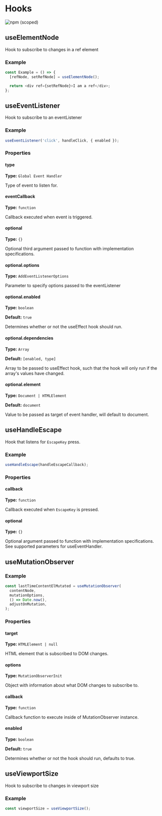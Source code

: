 # Hooks

![npm (scoped)](https://img.shields.io/npm/v/@leafygreen-ui/hooks.svg)

## useElementNode

Hook to subscribe to changes in a ref element

### Example

```js
const Example = () => {
  [refNode, setRefNode] = useElementNode();

  return <div ref={setRefNode}>I am a ref</div>;
};
```

## useEventListener

Hook to subscribe to an eventListener

### Example

```js
useEventListener('click', handleClick, { enabled });
```

### Properties

#### type

**Type:** `Global Event Handler`

Type of event to listen for.

#### eventCallback

**Type:** `function`

Callback executed when event is triggered.

#### optional

**Type:** `{}`

Optional third argument passed to function with implementation specifications.

#### optional.options

**Type:** `AddEventListenerOptions`

Parameter to specify options passed to the eventListener

#### optional.enabled

**Type:** `boolean`

**Default:** `true`

Determines whether or not the useEffect hook should run.

#### optional.dependencies

**Type:** `Array`

**Default:** `[enabled, type]`

Array to be passed to useEffect hook, such that the hook will only run if the array's values have changed.

#### optional.element

**Type:** `Document | HTMLElement`

**Default:** `document`

Value to be passed as target of event handler, will default to document.

## useHandleEscape

Hook that listens for `EscapeKey` press.

### Example

```js
useHandleEscape(handleEscapeCallback);
```

### Properties

#### callback

**Type:** `function`

Callback executed when `EscapeKey` is pressed.

#### optional

**Type:** `{}`

Optional argument passed to function with implementation specifications. See supported parameters for useEventHandler.

## useMutationObserver

### Example

```js
const lastTimeContentElMutated = useMutationObserver(
  contentNode,
  mutationOptions,
  () => Date.now(),
  adjustOnMutation,
);
```

### Properties

#### target

**Type:** `HTMLElement | null`

HTML element that is subscribed to DOM changes.

#### options

**Type:** `MutationObserverInit`

Object with information about what DOM changes to subscribe to.

#### callback

**Type:** `function`

Callback function to execute inside of MutationObserver instance.

#### enabled

**Type:** `boolean`

**Default:** `true`

Determines whether or not the hook should run, defaults to true.

## useViewportSize

Hook to subscribe to changes in viewport size

### Example

```js
const viewportSize = useViewportSize();
```
